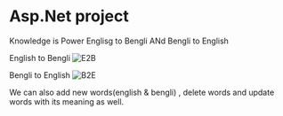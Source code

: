 # Asp.Net project
Knowledge is Power
Englisg to Bengli ANd Bengli to English

English to Bengli
![E2B](https://user-images.githubusercontent.com/45432279/54084293-1b427000-4359-11e9-8336-c9857160d23a.PNG)

Bengli to English
![B2E](https://user-images.githubusercontent.com/45432279/54084285-01089200-4359-11e9-9fbe-5d557e2cb3a8.PNG)

We can also add new words(english & bengli) , delete words and update words with its meaning as well.

